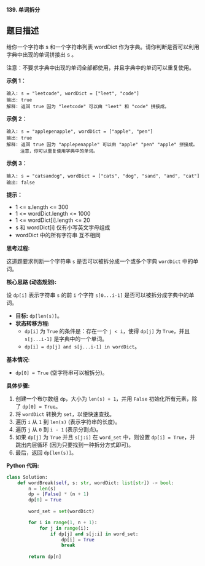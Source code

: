 **139. 单词拆分**

## 题目描述

给你一个字符串 s 和一个字符串列表 wordDict 作为字典。请你判断是否可以利用字典中出现的单词拼接出 s 。

注意：不要求字典中出现的单词全部都使用，并且字典中的单词可以重复使用。

**示例 1：**
```
输入: s = "leetcode", wordDict = ["leet", "code"]
输出: true
解释: 返回 true 因为 "leetcode" 可以由 "leet" 和 "code" 拼接成。
```

**示例 2：**
```
输入: s = "applepenapple", wordDict = ["apple", "pen"]
输出: true
解释: 返回 true 因为 "applepenapple" 可以由 "apple" "pen" "apple" 拼接成。
     注意，你可以重复使用字典中的单词。
```

**示例 3：**
```
输入: s = "catsandog", wordDict = ["cats", "dog", "sand", "and", "cat"]
输出: false
```

**提示：**
- 1 <= s.length <= 300
- 1 <= wordDict.length <= 1000
- 1 <= wordDict[i].length <= 20
- s 和 wordDict[i] 仅有小写英文字母组成
- wordDict 中的所有字符串 互不相同



**思考过程:**

这道题要求判断一个字符串 `s` 是否可以被拆分成一个或多个字典 `wordDict` 中的单词。

**核心思路 (动态规划):**

设 `dp[i]` 表示字符串 `s` 的前 `i` 个字符 `s[0...i-1]` 是否可以被拆分成字典中的单词。
-   **目标:** `dp[len(s)]`。
-   **状态转移方程:**
    -   `dp[i]` 为 `True` 的条件是：存在一个 `j < i`，使得 `dp[j]` 为 `True`，并且 `s[j...i-1]` 是字典中的一个单词。
    -   `dp[i] = dp[j] and s[j...i-1] in wordDict`。

**基本情况:**
-   `dp[0] = True` (空字符串可以被拆分)。

**具体步骤:**

1.  创建一个布尔数组 `dp`，大小为 `len(s) + 1`，并用 `False` 初始化所有元素，除了 `dp[0] = True`。
2.  将 `wordDict` 转换为 `set`，以便快速查找。
3.  遍历 `i` 从 `1` 到 `len(s)` (表示字符串的长度)。
4.  遍历 `j` 从 `0` 到 `i - 1` (表示分割点)。
5.  如果 `dp[j]` 为 `True` 并且 `s[j:i]` 在 `word_set` 中，则设置 `dp[i] = True`，并跳出内层循环 (因为只要找到一种拆分方式即可)。
6.  最后，返回 `dp[len(s)]`。

**Python 代码:**

```python
class Solution:
    def wordBreak(self, s: str, wordDict: list[str]) -> bool:
        n = len(s)
        dp = [False] * (n + 1)
        dp[0] = True
        
        word_set = set(wordDict)

        for i in range(1, n + 1):
            for j in range(i):
                if dp[j] and s[j:i] in word_set:
                    dp[i] = True
                    break
        
        return dp[n]
```
